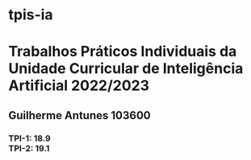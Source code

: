 # tpis-ia
<h1>Trabalhos Práticos Individuais da Unidade Curricular de Inteligência Artificial 2022/2023</h1>
<h2>Guilherme Antunes 103600</h2>
<h3>TPI-1: 18.9<br/>
TPI-2: 19.1<br/>
</h3>
